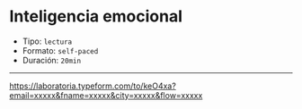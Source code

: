 # Inteligencia emocional

* Tipo: `lectura`
* Formato: `self-paced`
* Duración: `20min`

***

https://laboratoria.typeform.com/to/keO4xa?email=xxxxx&fname=xxxxx&city=xxxxx&flow=xxxxx
